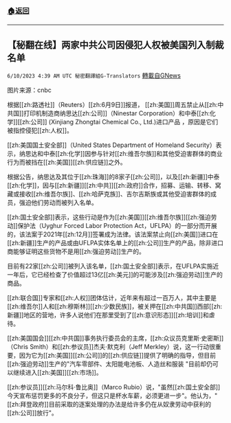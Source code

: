 ###  [:house:返回](README.md)
---


## 【秘翻在线】两家中共公司因侵犯人权被美国列入制裁名单
`6/10/2023 4:39 AM UTC 秘密翻譯組G-Translators` [轉載自GNews](https://gnews.org/articles/1373382)

         

图片来源：cnbc

根据[[zh:路透社]]（Reuters）[[zh:6月9日]]报道， [[zh:美国]]周五禁止从[[zh:中共国]]打印机制造商纳思达[[zh:公司]]（Ninestar Corporation）和中泰[[zh:化学]][[zh:公司]] (Xinjiang Zhongtai Chemical Co., Ltd.)进口产品 ，原因是它们被指控侵犯[[zh:人权]]。

[[zh:美国国土安全部]]（United States Department of Homeland Security）表示，纳思达和中泰[[zh:化学]]因参与针对[[zh:维吾尔族]]和其他受迫害群体的商业行为而被挡在[[zh:美国]][[zh:供应链]]之外。

根据公告，纳思达及其位于[[zh:珠海]]的8家子[[zh:公司]]，以及[[zh:新疆]]中泰[[zh:化学]]，因与[[zh:新疆]][[zh:中共]][[zh:政府]]合作，招募、运输、转移、窝藏或接收[[zh:维吾尔族]]、[[zh:哈萨克族]]、吉尔吉斯族或其他受迫害群体的成员，强迫他们劳动而被列入名单。

[[zh:国土安全部]]表示，这些行动是作为[[zh:美国]][[zh:维吾尔族]][[zh:强迫劳动]]保护法（Uyghur Forced Labor Protection Act，UFLPA）的一部分而开展的，该法案于2021年[[zh:12月]]签署成为法律。该法案禁止向[[zh:美国]]进口在[[zh:新疆]]生产的产品或由UFLPA实体名单上的[[zh:公司]]生产的产品，除非进口商能够证明这些货物不是用[[zh:强迫劳动]]生产的。

目前有22家[[zh:公司]]被列入该名单，[[zh:国土安全部]]表示，在UFLPA实施近一年后，它已经检查了价值超过13亿[[zh:美元]]的可能涉及[[zh:强迫劳动]]生产的商品。

[[zh:联合国]]专家和[[zh:人权]]团体估计，近年来有超过一百万人，其中主要是[[zh:维吾尔]]人和[[zh:穆斯林]][[zh:少数民族]]，被关押在[[zh:中共国]]西部[[zh:新疆]]地区的营地，许多人说他们在那里受到了[[zh:意识形态]][[zh:培训]]和虐待。

[[zh:美国国会]][[zh:中共国]]事务执行委员会的主席，[[zh:众议员克里斯·史密斯]]（Chris Smith）和[[zh:参议员]]杰夫·默克利（Jeff Merkley）说，这一行动很重要，因为它为[[zh:美国]][[zh:公司]]的[[zh:供应链]]提供了明确的指导，但目前[[zh:强迫劳动]]生产的"汽车零部件、太阳能电池板、人造丝和服装 "目前却仍可以继续进入[[zh:美国]][[zh:市场]]。

[[zh:参议员]][[zh:马尔科·鲁比奥]]（Marco Rubio）说，"虽然[[zh:国土安全部]]今天宣布惩罚更多的不良分子，但这只是杯水车薪，必须更进一步"。他认为，"[[zh:拜登政府]]目前采取的逐案处理的办法是给许多仍在从奴隶劳动中获利的[[zh:公司]]放行"。
